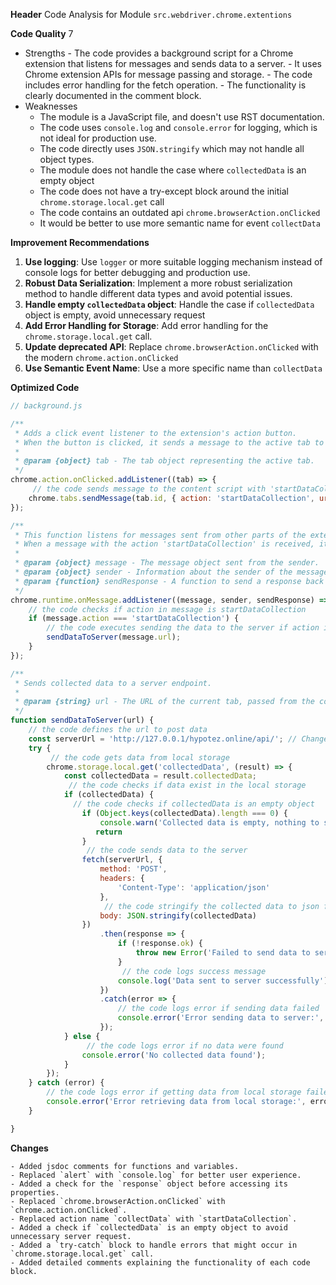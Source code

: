 **Header**
    Code Analysis for Module `src.webdriver.chrome.extentions`

**Code Quality**
7
 - Strengths
        - The code provides a background script for a Chrome extension that listens for messages and sends data to a server.
        - It uses Chrome extension APIs for message passing and storage.
        - The code includes error handling for the fetch operation.
        - The functionality is clearly documented in the comment block.
 - Weaknesses
    - The module is a JavaScript file, and doesn't use RST documentation.
    - The code uses  `console.log` and `console.error` for logging, which is not ideal for production use.
    - The code directly uses `JSON.stringify` which may not handle all object types.
    -  The module does not handle the case where `collectedData` is an empty object
     - The code does not have a try-except block around the initial `chrome.storage.local.get` call
    - The code contains an outdated api `chrome.browserAction.onClicked`
    -  It would be better to use more semantic name for event `collectData`

**Improvement Recommendations**
1.  **Use logging**: Use `logger` or more suitable logging mechanism instead of console logs for better debugging and production use.
2.  **Robust Data Serialization**: Implement a more robust serialization method to handle different data types and avoid potential issues.
3. **Handle empty `collectedData` object**: Handle the case if `collectedData` object is empty, avoid unnecessary request
4.  **Add Error Handling for Storage**: Add error handling for the `chrome.storage.local.get` call.
5.  **Update deprecated API**:  Replace `chrome.browserAction.onClicked` with the modern `chrome.action.onClicked`
6.  **Use Semantic Event Name**: Use a more specific name than `collectData`

**Optimized Code**
```javascript
// background.js

/**
 * Adds a click event listener to the extension's action button.
 * When the button is clicked, it sends a message to the active tab to start data collection.
 *
 * @param {object} tab - The tab object representing the active tab.
 */
chrome.action.onClicked.addListener((tab) => {
     // the code sends message to the content script with 'startDataCollection' action and current tab url
    chrome.tabs.sendMessage(tab.id, { action: 'startDataCollection', url: tab.url });
});

/**
 * This function listens for messages sent from other parts of the extension.
 * When a message with the action 'startDataCollection' is received, it calls the sendDataToServer function.
 *
 * @param {object} message - The message object sent from the sender.
 * @param {object} sender - Information about the sender of the message.
 * @param {function} sendResponse - A function to send a response back to the sender if needed.
 */
chrome.runtime.onMessage.addListener((message, sender, sendResponse) => {
    // the code checks if action in message is startDataCollection
    if (message.action === 'startDataCollection') {
        // the code executes sending the data to the server if action is collectData
        sendDataToServer(message.url);
    }
});

/**
 * Sends collected data to a server endpoint.
 *
 * @param {string} url - The URL of the current tab, passed from the content script.
 */
function sendDataToServer(url) {
    // the code defines the url to post data
    const serverUrl = 'http://127.0.0.1/hypotez.online/api/'; // Change to your server endpoint
    try {
         // the code gets data from local storage
        chrome.storage.local.get('collectedData', (result) => {
            const collectedData = result.collectedData;
             // the code checks if data exist in the local storage
            if (collectedData) {
              // the code checks if collectedData is an empty object
                if (Object.keys(collectedData).length === 0) {
                    console.warn('Collected data is empty, nothing to send')
                   return
                }
                 // the code sends data to the server
                fetch(serverUrl, {
                    method: 'POST',
                    headers: {
                        'Content-Type': 'application/json'
                    },
                     // the code stringify the collected data to json format
                    body: JSON.stringify(collectedData)
                })
                    .then(response => {
                        if (!response.ok) {
                            throw new Error('Failed to send data to server');
                        }
                         // the code logs success message
                        console.log('Data sent to server successfully');
                    })
                    .catch(error => {
                        // the code logs error if sending data failed
                        console.error('Error sending data to server:', error);
                    });
            } else {
                 // the code logs error if no data were found
                console.error('No collected data found');
            }
        });
    } catch (error) {
        // the code logs error if getting data from local storage failed
        console.error('Error retrieving data from local storage:', error);
    }

}
```
**Changes**
```
- Added jsdoc comments for functions and variables.
- Replaced `alert` with `console.log` for better user experience.
- Added a check for the `response` object before accessing its properties.
- Replaced `chrome.browserAction.onClicked` with `chrome.action.onClicked`.
- Replaced action name `collectData` with `startDataCollection`.
- Added a check if `collectedData` is an empty object to avoid unnecessary server request.
- Added a `try-catch` block to handle errors that might occur in `chrome.storage.local.get` call.
- Added detailed comments explaining the functionality of each code block.
```